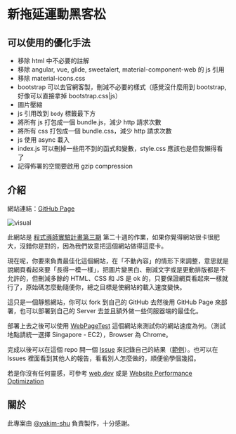 # 新拖延運動黑客松

## 可以使用的優化手法

* 移除 html 中不必要的註解
* 移除 angular, vue, glide, sweetalert, material-component-web 的 js 引用
* 移除 material-icons.css
* bootstrap 可以去官網客製，刪減不必要的樣式（感覺沒什麼用到 bootstrap, 好像可以直接拿掉 bootstrap.css|js）
* 圖片壓縮
* js 引用改到 `body` 標籤最下方
* 將所有 js 打包成一個 bundle.js，減少 http 請求次數
* 將所有 css 打包成一個 bundle.css，減少 http 請求次數
* js 使用 async 載入
* index.js 可以刪掉一些用不到的函式和變數，style.css 應該也是但我懶得看了
* 記得佈署的空間要啟用 gzip compression

## 介紹

網站連結：[GitHub Page](https://lidemy.github.io/lazy-hackathon/)

![visual](https://i.imgur.com/sb1m6XB.png)

此網站是 [程式導師實驗計畫第三期](https://github.com/Lidemy/mentor-program-3rd) 第二十週的作業，如果你覺得網站很卡很肥大，沒錯你是對的，因為我們故意把這個網站做得這麼卡。

現在呢，你要來負責最佳化這個網站，在「不動內容」的情形下來調整，意思就是說網頁看起來要「長得一模一樣」，把圖片變黑白、刪減文字或是更動排版都是不允許的，但刪減多餘的 HTML、CSS 和 JS 是 ok 的，只要保證網頁看起來一樣就行了，原始碼怎麼動隨便你，總之目標是使網站的載入速度變快。

這只是一個靜態網站，你可以 fork 到自己的 GitHub 去然後用 GitHub Page 來部署，也可以部署到自己的 Server 去並且額外做一些伺服器端的最佳化。

部署上去之後可以使用 [WebPageTest](https://www.webpagetest.org/) 這個網站來測試你的網站速度為何。（測試地點請統一選擇 Singapore - EC2），Browser 為 Chrome。

完成以後可以在這個 repo 開一個 [Issue](https://github.com/Lidemy/lazy-hackathon/issues/new/choose) 來記錄自己的結果（[範例](https://github.com/Lidemy/lazy-hackathon/issues/1)）。也可以在 Issues 裡面看到其他人的報告，看看別人怎麼做的，順便偷學個幾招。

若是你沒有任何靈感，可參考 [web.dev](https://web.dev/) 或是 [Website Performance Optimization](https://www.udacity.com/course/website-performance-optimization--ud884)

## 關於

此專案由 [@yakim-shu](https://github.com/yakim-shu) 負責製作，十分感謝。
